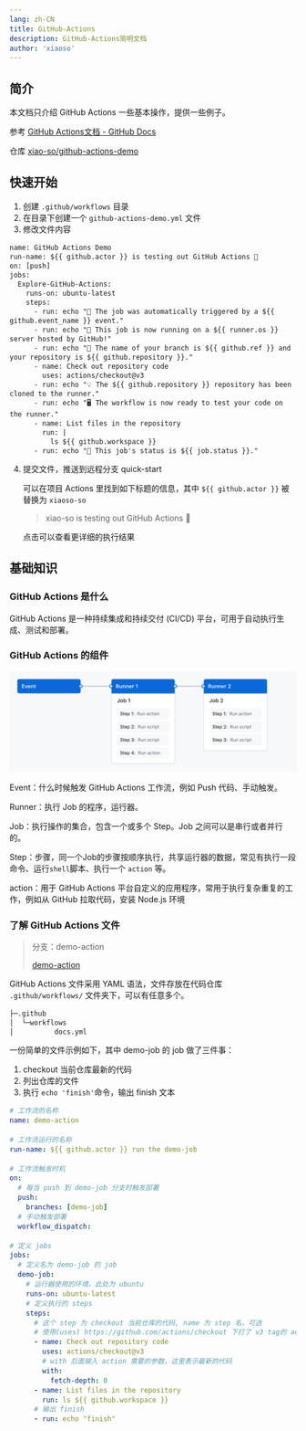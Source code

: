 ```yaml
---
lang: zh-CN
title: GitHub-Actions
description: GitHub-Actions简明文档
author: 'xiaoso'
---
```

## 简介

本文档只介绍 GitHub Actions 一些基本操作，提供一些例子。

参考 [GitHub Actions文档 - GitHub Docs](https://docs.github.com/zh/actions)

仓库 [xiao-so/github-actions-demo](https://github.com/xiao-so/github-actions-demo)

## 快速开始

1. 创建 `.github/workflows` 目录
2. 在目录下创建一个 `github-actions-demo.yml` 文件
3. 修改文件内容
```yaml{2}
name: GitHub Actions Demo
run-name: ${{ github.actor }} is testing out GitHub Actions 🚀
on: [push]
jobs:
  Explore-GitHub-Actions:
    runs-on: ubuntu-latest
    steps:
      - run: echo "🎉 The job was automatically triggered by a ${{ github.event_name }} event."
      - run: echo "🐧 This job is now running on a ${{ runner.os }} server hosted by GitHub!"
      - run: echo "🔎 The name of your branch is ${{ github.ref }} and your repository is ${{ github.repository }}."
      - name: Check out repository code
        uses: actions/checkout@v3
      - run: echo "💡 The ${{ github.repository }} repository has been cloned to the runner."
      - run: echo "🖥️ The workflow is now ready to test your code on the runner."
      - name: List files in the repository
        run: |
          ls ${{ github.workspace }}
      - run: echo "🍏 This job's status is ${{ job.status }}."
```
4. 提交文件，推送到远程分支 quick-start

    可以在项目 Actions 里找到如下标题的信息，其中 `${{ github.actor }}` 被替换为 `xiaoso-so`

    > xiao-so is testing out GitHub Actions 🚀

    点击可以查看更详细的执行结果

## 基础知识

### GitHub Actions 是什么

GitHub Actions 是一种持续集成和持续交付 (CI/CD) 平台，可用于自动执行生成、测试和部署。

### GitHub Actions 的组件

![工作流概述](./assets/overview-actions-simple.png)

Event：什么时候触发 GitHub Actions 工作流，例如 Push 代码、手动触发。

Runner：执行 Job 的程序，运行器。

Job：执行操作的集合，包含一个或多个 Step。Job 之间可以是串行或者并行的。

Step：步骤，同一个Job的步骤按顺序执行，共享运行器的数据，常见有执行一段命令、运行`shell`脚本、执行一个 `action` 等。

action：用于 GitHub Actions 平台自定义的应用程序，常用于执行复杂重复的工作，例如从 GitHub 拉取代码，安装 Node.js 环境

### 了解 GitHub  Actions 文件

> 分支：demo-action
>
> [demo-action](https://github.com/xiao-so/github-actions-demo/tree/demo-action)

GitHub  Actions 文件采用 YAML 语法，文件存放在代码仓库 `.github/workflows/` 文件夹下，可以有任意多个。

```{3}
├─.github
│  └─workflows
│          docs.yml
```

一份简单的文件示例如下，其中 demo-job 的 job 做了三件事：

1. checkout 当前仓库最新的代码
2. 列出仓库的文件
3. 执行 `echo 'finish'`命令，输出 finish 文本

```yaml
# 工作流的名称
name: demo-action

# 工作流运行的名称
run-name: ${{ github.actor }} run the demo-job 

# 工作流触发时机
on:
  # 每当 push 到 demo-job 分支时触发部署
  push:
    branches: [demo-job]
  # 手动触发部署
  workflow_dispatch:

# 定义 jobs
jobs:
  # 定义名为 demo-job 的 job
  demo-job:
    # 运行器使用的环境，此处为 ubuntu
    runs-on: ubuntu-latest
    # 定义执行的 steps 
    steps:
      # 这个 step 为 checkout 当前仓库的代码, name 为 step 名，可选
      # 使用(uses) https://github.com/actions/checkout 下打了 v3 tag的 action
      - name: Check out repository code
        uses: actions/checkout@v3
        # with 后面输入 action 需要的参数，这里表示最新的代码
        with:
          fetch-depth: 0
      - name: List files in the repository
        run: ls ${{ github.workspace }}
      # 输出 finish
      - run: echo "finish"
```

